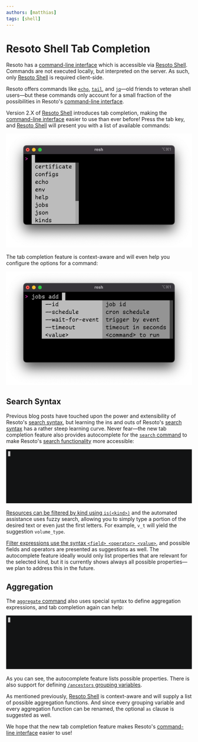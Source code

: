 ```yaml
---
authors: [matthias]
tags: [shell]
---
```


# Resoto Shell Tab Completion

Resoto has a [command-line interface](/docs/reference/cli) which is accessible via [Resoto Shell](/docs/concepts/components/shell). Commands are not executed locally, but interpreted on the server. As such, only [Resoto Shell](/docs/concepts/components/shell) is required client-side.

Resoto offers commands like [`echo`](/docs/reference/cli/echo), [`tail`](/docs/reference/cli/tail), and [`jq`](/docs/reference/cli/jq)—old friends to veteran shell users—but these commands only account for a small fraction of the possibilities in Resoto's [command-line interface](/docs/reference/cli).

Version 2.X of [Resoto Shell](/docs/concepts/components/shell) introduces tab completion, making the [command-line interface](/docs/reference/cli) easier to use than ever before! Press the tab key, and [Resoto Shell](/docs/concepts/components/shell) will present you with a list of available commands:

![List of commands](./img/list_of_commands.png)

<!--truncate-->

The tab completion feature is context-aware and will even help you configure the options for a command:

![List of commands](./img/jobs_add.png)

## Search Syntax

Previous blog posts have touched upon the power and extensibility of Resoto's [search syntax](/docs/concepts/search), but learning the ins and outs of Resoto's [search syntax](/docs/concepts/search) has a rather steep learning curve. Never fear—the new tab completion feature also provides autocomplete for the [`search` command](/docs/reference/cli/search) to make Resoto's [search functionality](/docs/concepts/search) more accessible:

![Search in action](./img/search.gif)

[Resources can be filtered by kind using `is(<kind>)`](/docs/concepts/search/filters#selecting-nodes-by-kind) and the automated assistance uses fuzzy search, allowing you to simply type a portion of the desired text or even just the first letters. For example, `v_t` will yield the suggestion `volume_type`.

[Filter expressions use the syntax `<field> <operator> <value>`](/docs/concepts/search/filters#selecting-nodes-by-predicate), and possible fields and operators are presented as suggestions as well. The autocomplete feature ideally would only list properties that are relevant for the selected kind, but it is currently shows always all possible properties—we plan to address this in the future.

## Aggregation

The [`aggregate` command](/docs/reference/cli/aggregate) also uses special syntax to define aggregation expressions, and tab completion again can help:

![Aggregate in action](./img/aggregate.gif)

As you can see, the autocomplete feature lists possible properties. There is also support for defining [`/ancestors` grouping variables](/docs/concepts/search/merging-nodes#ancestors-and-descendants).

As mentioned previously, [Resoto Shell](/docs/concepts/components/shell) is context-aware and will supply a list of possible aggregation functions. And since every grouping variable and every aggregation function can be renamed, the optional `as` clause is suggested as well.

We hope that the new tab completion feature makes Resoto's [command-line interface](/docs/reference/cli) easier to use!
